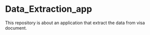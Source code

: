 # Data_Extraction_app
This repository is about an application that extract the data from visa document.
